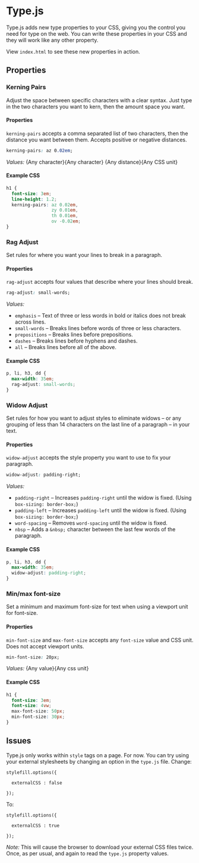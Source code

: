Type.js
=======

Type.js adds new type properties to your CSS, giving you the control you need for type on the web. You can write these properties in your CSS and they will work like any other property.

View `index.html` to see these new properties in action.

## Properties

### Kerning Pairs
Adjust the space between specific characters with a clear syntax. Just type in the two characters you want to kern, then the amount space you want.

#### Properties
`kerning-pairs` accepts a comma separated list of two characters, then the distance you want between them. Accepts positive or negative distances.
```CSS
kerning-pairs: az 0.02em; 
```
_Values:_ {Any character}{Any character} {Any distance}{Any CSS unit}

#### Example CSS
```CSS
h1 {
  font-size: 3em;
  line-height: 1.2;
  kerning-pairs: az 0.02em,
                 zy 0.01em,
                 th 0.01em,
                 ov -0.02em; 
}
```

### Rag Adjust
Set rules for where you want your lines to break in a paragraph.

#### Properties
`rag-adjust` accepts four values that describe where your lines should break.
```CSS
rag-adjust: small-words;
```
_Values:_
* `emphasis` – Text of three or less words in bold or italics does not break across lines.
* `small-words` – Breaks lines before words of three or less characters.
* `prepositions` – Breaks lines before prepositions.
* `dashes` – Breaks lines before hyphens and dashes.
* `all` – Breaks lines before all of the above.


#### Example CSS
```CSS
p, li, h3, dd {
  max-width: 35em;
  rag-adjust: small-words;
}
```

### Widow Adjust
Set rules for how you want to adjust styles to eliminate widows – or any grouping of less than 14 characters on the last line of a paragraph – in your text.

#### Properties
`widow-adjust` accepts the style property you want to use to fix your paragraph.
```CSS
widow-adjust: padding-right;
```
_Values:_
* `padding-right` – Increases `padding-right` until the widow is fixed. (Using `box-sizing: border-box;`)
* `padding-left` – Increases `padding-left` until the widow is fixed. (Using `box-sizing: border-box;`)
* `word-spacing` – Removes `word-spacing` until the widow is fixed.
* `nbsp` – Adds a `&nbsp;` character between the last few words of the paragraph.


#### Example CSS
```CSS
p, li, h3, dd {
  max-width: 35em;
  widow-adjust: padding-right;
}
```

### Min/max font-size
Set a minimum and maximum font-size for text when using a viewport unit for font-size.

#### Properties
`min-font-size` and `max-font-size` accepts any `font-size` value and CSS unit. Does not accept viewport units.
```CSS
min-font-size: 20px;
```
_Values:_ {Any value}{Any css unit}

#### Example CSS
```CSS
h1 {
  font-size: 3em;
  font-size: 4vw;
  max-font-size: 50px;
  min-font-size: 30px;
}
```

## Issues

Type.js only works within `style` tags on a page. For now. You can try using your external stylesheets by changing an option in the `type.js` file. Change:

```JS
stylefill.options({
  
  externalCSS : false
  
});
```

To:
```JS
stylefill.options({
  
  externalCSS : true
  
});
```

_Note:_ This will cause the browser to download your external CSS files twice. Once, as per usual, and again to read the `type.js` property values. 
